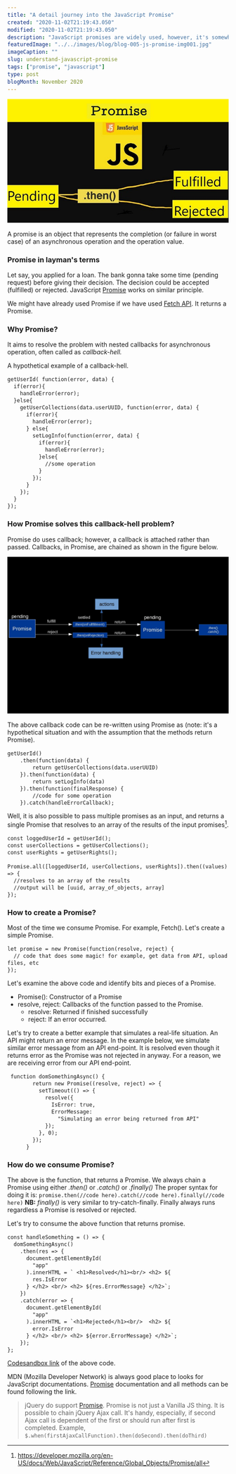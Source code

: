 ```yaml
---
title: "A detail journey into the JavaScript Promise"
created: "2020-11-02T21:19:43.050"
modified: "2020-11-02T21:19:43.050"
description: "JavaScript promises are widely used, however, it's somewhat complex to understand in the beginning. Many of us use promise every day despite not knowing it fully!"
featuredImage: "../../images/blog/blog-005-js-promise-img001.jpg"
imageCaption: ""
slug: understand-javascript-promise
tags: ["promise", "javascript"]
type: post
blogMonth: November 2020
---
```


![blog image](../../images/blog/blog-005-js-promise-img001.jpg " ")

A promise is an object that represents the completion (or failure in worst case) of an asynchronous operation and the operation value.

### Promise in layman's terms

Let say, you applied for a loan. The bank gonna take some time (pending request) before giving their decision. The decision could be accepted (fulfilled) or rejected. JavaScript [Promise](https://developer.mozilla.org/en-US/docs/Web/JavaScript/Reference/Global_Objects/Promise) works on similar principle.

We might have already used Promise if we have used [Fetch API](https://developer.mozilla.org/en-US/docs/Web/API/Fetch_API). It returns a Promise.

### Why Promise?

It aims to resolve the problem with nested callbacks for asynchronous operation, often called as _callback-hell._

A hypothetical example of a callback-hell.

```
getUserId( function(error, data) {
  if(error){
    handleError(error);
  }else{
    getUserCollections(data.userUUID, function(error, data) {
      if(error){
        handleError(error);
      } else{
        setLogInfo(function(error, data) {
          if(error){
            handleError(error);
          }else{
            //some operation
          }
        });
      }
    });
  }
});
```

### How Promise solves this callback-hell problem?

Promise do uses callback; however, a callback is attached rather than passed. Callbacks, in Promise, are chained as shown in the figure below.

![blog image](../../images/blog/blog-005-js-promise-chaining-img002.jpg " ")

The above callback code can be re-written using Promise as (note: it's a hypothetical situation and with the assumption that the methods return Promise).

```
getUserId()
    .then(function(data) {
        return getUserCollections(data.userUUID)
    }).then(function(data) {
        return setLogInfo(data)
    }).then(function(finalResponse) {
        //code for some operation
    }).catch(handleErrorCallback);
```

Well, it is also possible to pass multiple promises as an input, and returns a single Promise that resolves to an array of the results of the input promises[^1].

```
const loggedUserId = getUserId();
const userCollections = getUserCollections();
const userRights = getUserRights();

Promise.all([loggedUserId, userCollections, userRights]).then((values) => {
  //resolves to an array of the results
  //output will be [uuid, array_of_objects, array]
});
```

### How to create a Promise?

Most of the time we consume Promise. For example, Fetch(). Let's create a simple Promise.

```
let promise = new Promise(function(resolve, reject) {
  // code that does some magic! for example, get data from API, upload files, etc
});
```

Let's examine the above code and identify bits and pieces of a Promise.

- Promise(): Constructor of a Promise
- resolve, reject: Callbacks of the function passed to the Promise.
  - resolve: Returned if finished successfully
  - reject: If an error occurred.

Let's try to create a better example that simulates a real-life situation. An API might return an error message. In the example below, we simulate similar error message from an API end-point. It is resolved even though it returns error as the Promise was not rejected in anyway. For a reason, we are receiving error from our API end-point.

```
 function domSomethingAsync() {
        return new Promise((resolve, reject) => {
          setTimeout(() => {
            resolve({
              IsError: true,
              ErrorMessage:
                "Simulating an error being returned from API"
            });
          }, 0);
        });
      }
```

### How do we consume Promise?

The above is the function, that returns a Promise. We always chain a Promise using either _.then()_ or _.catch()_ or _.finally()_
The proper syntax for doing it is:
`promise.then(//code here).catch(//code here).finally(//code here)`
**NB:** _finally()_ is very similar to try-catch-finally. Finally always runs regardless a Promise is resolved or rejected.

Let's try to consume the above function that returns promise.

```
const handleSomething = () => {
  domSomethingAsync()
    .then(res => {
      document.getElementById(
        "app"
      ).innerHTML = ` <h1>Resolved</h1><br/> <h2> ${
        res.IsError
      } </h2> <br/> <h2> ${res.ErrorMessage} </h2>`;
    })
    .catch(error => {
      document.getElementById(
        "app"
      ).innerHTML = `<h1>Rejected</h1><br/>  <h2> ${
        error.IsError
      } </h2> <br/> <h2> ${error.ErrorMessage} </h2>`;
    });
};
```

[Codesandbox link](https://bit.ly/32pzQ0M) of the above code.

MDN (Mozilla Developer Network) is always good place to looks for JavaScript documentations. [Promise](https://developer.mozilla.org/en-US/docs/Web/JavaScript/Reference/Global_Objects/Promise) documentation and all methods can be found following the link.

> jQuery do support [Promise](https://api.jquery.com/promise/). Promise is not just a Vanilla JS thing. It is possible to chain jQuery Ajax call. It's handy, especially, if second Ajax call is dependent of the first or should run after first is completed. Example, `$.when(firstAjaxCallFunction).then(doSecond).then(doThird)`

[^1]: https://developer.mozilla.org/en-US/docs/Web/JavaScript/Reference/Global_Objects/Promise/all
